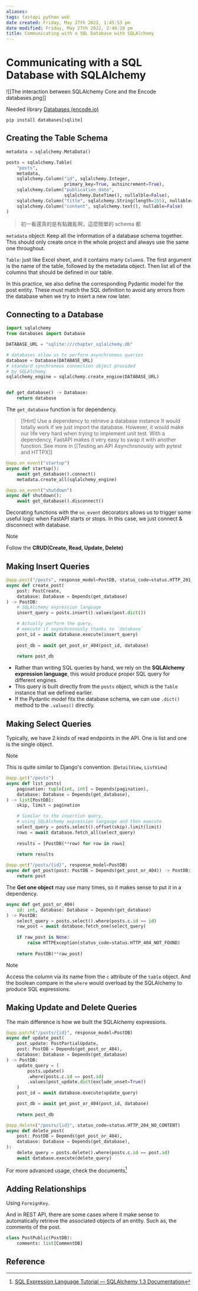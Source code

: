 ```yaml
---
aliases: 
tags: fastapi python web 
date created: Friday, May 27th 2022, 1:45:53 pm
date modified: Friday, May 27th 2022, 2:40:10 pm
title: Communicating with a SQL Database with SQLAlchemy
---
```


# Communicating with a SQL Database with SQLAlchemy

![[The interaction between SQLAlchemy Core and the Encode databases.png]]

Needed library [Databases (encode.io)](https://www.encode.io/databases/)

```shell
pip install databases[sqlite]
```

## Creating the Table Schema

```python
metadata = sqlalchemy.MetaData()

posts = sqlalchemy.Table(
    "posts",
    metadata,
    sqlalchemy.Column("id", sqlalchemy.Integer,
                      primary_key=True, autoincrement=True),
    sqlalchemy.Column("publication_date",
                      sqlalchemy.DateTime(), nullalble=False),
    sqlalchemy.Column("title", sqlalchemy.String(length=255), nullable=False),
    sqlalchemy.Column("content", sqlalchemy.text(), nullable=False)
)
```

> 初一看還真的是有點雜亂啊，這麼簡單的 schema 都

`metadata` object: Keep all the information of a database schema together. This should only create once in the whole project and always use the same one throughout.

`Table`: just like Excel sheet, and it contains many `Column`s. The first argument is the name of the table, followed by the metadata object. Then list all of the columns that should be defined in our table.

In this practice, we also define the corresponding Pydantic model for the post entity. These must match the SQL definition to avoid any errors from the database when we try to insert a new row later.

## Connecting to a Database

```python
import sqlalchemy
from databases import Database

DATABASE_URL = "sqlite:///chapter_sqlalchemy.db"

# databases allow us to perform asynchronous queries
database = Database(DATABASE_URL)
# standard synchronous connection object provided
# by SQLAlchemy
sqlalchemy_engine = sqlalchemy.create_engine(DATABASE_URL)


def get_database() -> Database:
    return database
```

The `get_database` function is for dependency.

> [!Hint] Use a dependency to retrieve a database instance
> It would totally work if we just import the database. However, it would make our life very hard when trying to implement unit test. With a dependency, FastAPI makes it very easy to swap it with another function. See more in [[Testing an API Asynchronously with pytest and HTTPX]]

```python
@app.on_event("startup")
async def startup():
    await get_database().connect()
    metadata.create_all(sqlalchemy_engine)

@app.on_event("shutdown")
async def shutdown():
    await get_database().disconnect()
```

Decorating functions with the `on_event` decorators allows us to trigger some useful logic when FastAPI starts or stops. In this case, we just connect & disconnect with database.

> [!Note]
> Follow the **CRUD(Create, Read, Update, Delete)**

## Making Insert Queries

```python
@app.post("/posts", response_model=PostDB, status_code=status.HTTP_201_CREATED)
async def create_post(
    post: PostCreate,
    database: Database = Depends(get_database)
) -> PostDB:
	# SQLAlchemy expression language
    insert_query = posts.insert().values(post.dict())

	# Actually perform the query,
	# execute it asynchronously thanks to `database`
    post_id = await database.execute(insert_query)
    
    post_db = await get_post_or_404(post_id, database)
    
    return post_db
```

- Rather than writing SQL queries by hand, we rely on the **SQLAlchemy expression language**, this would produce proper SQL query for different engines.
- This query is built directly from the `posts` object, which is the `Table` instance that we defined earlier.
- If the Pydantic model fits the database schema, we can use `.dict()` method to the `.values()` directly.

## Making Select Queries

Typically, we have 2 kinds of read endpoints in the API. One is list and one is the single object.

> [!Note]
> This is quite similar to Django's convention. (`DetailView`, `ListView`)

```python
@app.get("/posts")
async def list_posts(
    pagination: tuple[int, int] = Depends(pagination),
    database: Database = Depends(get_database),
) -> list[PostDB]:
    skip, limit = pagination

	# Similar to the insertion query, 
	# using SQLAlchemy expression langauge and then execute
    select_query = posts.select().offset(skip).limit(limit)
    rows = await database.fetch_all(select_query)
    
    results = [PostDB(**row) for row in rows]
    
    return results

@app.get("/posts/{id}", response_model=PostDB)
async def get_post(post: PostDB = Depends(get_post_or_404)) -> PostDB:
    return post
```

The **Get one object** may use many times, so it makes sense to put it in a dependency.

```python
async def get_post_or_404(
    id: int, database: Database = Depends(get_database)
) -> PostDB:
    select_query = posts.select().where(posts.c.id == id)
    raw_post = await database.fetch_one(select_query)
    
    if raw_post is None:
        raise HTTPException(status_code=status.HTTP_404_NOT_FOUND)
    
    return PostDB(**raw_post)
```

> [!Note]
> Access the column via its name from the `c` attribute of the `table` object. And the boolean compare in the `where`  would overload by the SQLAlchemy to produce SQL expressions.

## Making Update and Delete Queries

The main difference is how we built the SQLAlchemy expressions.

```python
@app.patch("/posts/{id}", response_model=PostDB)
async def update_post(
    post_update: PostPartialUpdate,
    post: PostDB = Depends(get_post_or_404),
    database: Database = Depends(get_database)
) -> PostDB:
    update_query = (
        posts.update()
        .where(posts.c.id == post.id)
        .values(post_update.dict(exclude_unset=True))
    )
    post_id = await database.execute(update_query)

    post_db = await get_post_or_404(post_id, database)
    
    return post_db

@app.delete("/posts/{id}", status_code=status.HTTP_204_NO_CONTENT)
async def delete_post(
    post: PostDB = Depends(get_post_or_404),
    database: Database = Depends(get_database),
):
    delete_query = posts.delete().where(posts.c.id == post.id)
    await database.execute(delete_query)
```

For more advanced usage, check the documents[^1]

## Adding Relationships

Using `ForeignKey`.

And in REST API, there are some cases where it make sense to automatically retrieve the associated objects of an entity. Such as, the comments of the post.

```python
class PostPublic(PostDB):
    comments: list[CommentDB]
```


## Reference
[^1]: [SQL Expression Language Tutorial — SQLAlchemy 1.3 Documentation](https://docs.sqlalchemy.org/en/13/core/tutorial.html)